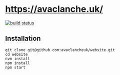 # https://avaclanche.uk/

[![build status](https://img.shields.io/travis/avaclancheuk/website/master.svg)](https://travis-ci.org/avaclancheuk/website)

## Installation

```
git clone git@github.com:avaclancheuk/website.git
cd website
nvm install
npm install
npm start
```
